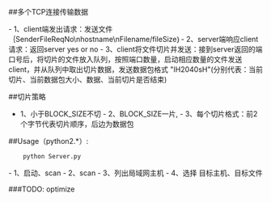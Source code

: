 ##多个TCP连接传输数据


​- 1、client端发出请求：发送文件｛SenderFileReqNo\nhostname\nFilename/fileSize｝
​- 2、server端响应client请求：返回server yes or no
​- 3、client将文件切片并发送：接到server返回的端口号后，将切片的文件放入队列，按照端口数量，启动相应数量的文件发送client，并从队列中取出切片数据，发送数据包格式 "IH2040sH"(分别代表：当前切片、当前数据包大小、数据、当前切片是否结束)


##切片策略


- 1、小于BLOCK_SIZE不切
​- 2、BLOCK_SIZE一片,
​- 3、每个切片格式：前2个字节代表切片顺序，后边为数据包


##Usage（python2.*）:

```sh
	python Server.py
```


​- 1、启动、scan
​- 2、scan
​- 3、列出局域网主机
​- 4、选择 目标主机、目标文件


###TODO: optimize